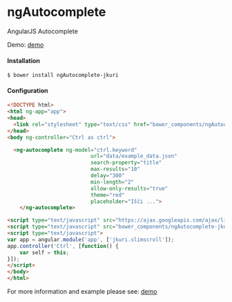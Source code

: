 # ngAutocomplete
AngularJS Autocomplete

Demo: [demo](http://demo.jankuri.com/ngAutocomplete)

#### Installation
    $ bower install ngAutocomplete-jkuri
    
#### Configuration

```html
<!DOCTYPE html>
<html ng-app="app">
<head>
  <link rel="stylesheet" type="text/css" href="bower_components/ngAutocomplete-jkuri/src/css/ngAutocomplete.css">
</head>
<body ng-controller="Ctrl as ctrl">

  <ng-autocomplete ng-model="ctrl.keyword"
				           url="data/example_data.json"
				           search-property="title"
				           max-results="10"
				           delay="300"
				           min-length="2"
				           allow-only-results="true"
				           theme="red"
				           placeholder="Išči ...">
	</ng-autocomplete>

<script type="text/javascript" src="https://ajax.googleapis.com/ajax/libs/angularjs/1.4.0/angular.min.js"></script>
<script type="text/javascript" src="bower_components/ngAutocomplete-jkuri/src/js/ngAutocomplete.min.js"></script>
<script type="text/javascript">
var app = angular.module('app', ['jkuri.slimscroll']);
app.controller('Ctrl', [function() {
	var self = this;
}]);
</script>
</body>
</html>
``` 

For more information and example please see: [demo](http://demo.jankuri.com/ngAutocomplete)
